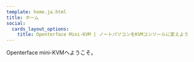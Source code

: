 ```yaml
---
template: home.ja.html
title: ホーム
social:
  cards_layout_options:
    title: Openterface Mini-KVM | ノートパソコンをKVMコンソールに変えよう
---
```


Openterface mini-KVMへようこそ。
